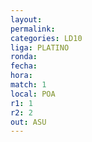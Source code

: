 ```yaml
---
layout: 
permalink: 
categories: LD10
liga: PLATINO
ronda: 
fecha: 
hora: 
match: 1
local: POA
r1: 1
r2: 2
out: ASU
---
```

